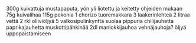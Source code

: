 300g kuivattuja mustapaputa, yön yli liotettu ja keitetty ohjeiden mukaan
75g kuivalihaa
115g pekonia
1 chorizo tuoremakkara
3 laakerinlehteä
2 litraa vettä
2 rkl oliiviöljyä
5 valkosipulinkynttä
suolaa
pippuria
chilijauhetta
paprikajauhetta
muskottipähkinää
2dl maniokkijauhoa
vehnäjauhoja?
öljyä uppopaistamiseen
